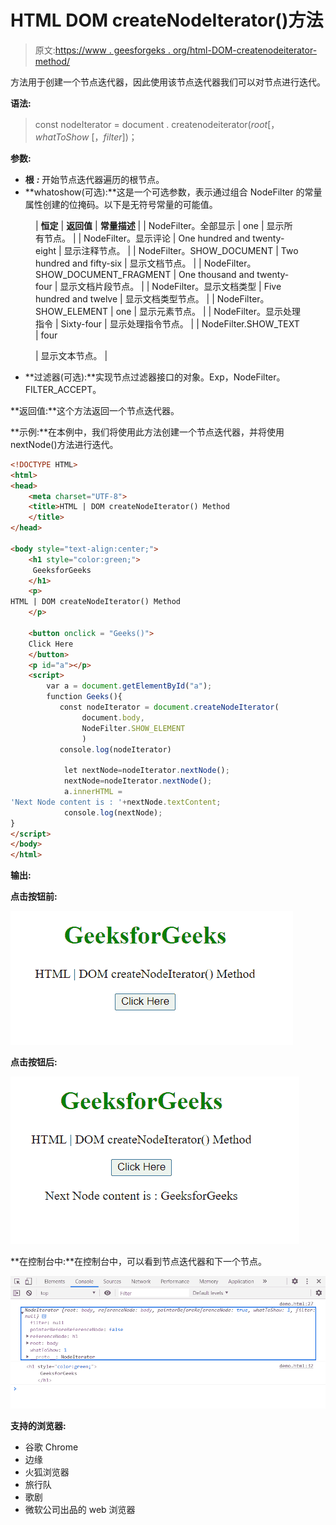 # HTML DOM createNodeIterator()方法

> 原文:[https://www . geesforgeks . org/html-DOM-createnodeiterator-method/](https://www.geeksforgeeks.org/html-dom-createnodeiterator-method/)

方法用于创建一个节点迭代器，因此使用该节点迭代器我们可以对节点进行迭代。

**语法:**

> const nodeIterator = document . createnodeiterator(*root*[， *whatToShow* [，*filter*])；

**参数:**

*   **根** ***:*** 开始节点迭代器遍历的根节点。
*   **whatoshow(可选):**这是一个可选参数，表示通过组合 NodeFilter 的常量属性创建的位掩码。以下是无符号常量的可能值。

<figure class="table">

| **恒定** | **返回值** | **常量描述** |
| NodeFilter。全部显示 | one | 显示所有节点。 |
| NodeFilter。显示评论 | One hundred and twenty-eight | 显示注释节点。 |
| NodeFilter。SHOW_DOCUMENT | Two hundred and fifty-six | 显示文档节点。 |
| NodeFilter。SHOW_DOCUMENT_FRAGMENT | One thousand and twenty-four | 显示文档片段节点。 |
| NodeFilter。显示文档类型 | Five hundred and twelve | 显示文档类型节点。 |
| NodeFilter。SHOW_ELEMENT | one | 显示元素节点。 |
| NodeFilter。显示处理指令 | Sixty-four | 显示处理指令节点。 |
| NodeFilter.SHOW_TEXT | four

 | 显示文本节点。 |

</figure>

*   **过滤器(可选):**实现节点过滤器接口的对象。Exp，NodeFilter。FILTER_ACCEPT。

**返回值:**这个方法返回一个节点迭代器。

**示例:**在本例中，我们将使用此方法创建一个节点迭代器，并将使用 nextNode()方法进行迭代。

```html
<!DOCTYPE HTML> 
<html>  
<head>
    <meta charset="UTF-8">
    <title>HTML | DOM createNodeIterator() Method
    </title>
</head>   

<body style="text-align:center;">
    <h1 style="color:green;">  
     GeeksforGeeks
    </h1> 
    <p> 
HTML | DOM createNodeIterator() Method
    </p>

    <button onclick = "Geeks()">
    Click Here
    </button>
    <p id="a"></p>
    <script> 
        var a = document.getElementById("a");
        function Geeks(){
           const nodeIterator = document.createNodeIterator(
                document.body,
                NodeFilter.SHOW_ELEMENT
                )
           console.log(nodeIterator)

            let nextNode=nodeIterator.nextNode();
            nextNode=nodeIterator.nextNode();
            a.innerHTML =
'Next Node content is : '+nextNode.textContent;
            console.log(nextNode);
}
</script>
</body>
</html>
```

**输出:**

**点击按钮前:**

![](img/74d9119f41d461cf2ef1005a92955ea2.png)

**点击按钮后:**

![](img/1a688aa0961a07dc9b93f74045444d0d.png)

**在控制台中:**在控制台中，可以看到节点迭代器和下一个节点。

![](img/12c8ccd507324b5658de9549f391d371.png)

**支持的浏览器:**

*   谷歌 Chrome
*   边缘
*   火狐浏览器
*   旅行队
*   歌剧
*   微软公司出品的 web 浏览器